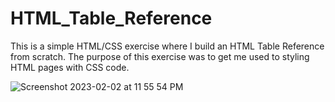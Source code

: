# HTML_Table_Reference
This is a simple HTML/CSS exercise where I build an HTML Table Reference from scratch. The purpose of this exercise was to get me used to styling HTML pages with CSS code. 

![Screenshot 2023-02-02 at 11 55 54 PM](https://user-images.githubusercontent.com/29699370/216516333-a8e9d9ed-cc9c-4d6f-8fd3-4bcc4c2355b3.png)
